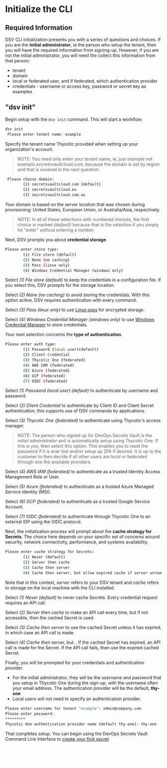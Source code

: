 ﻿[title]: # (Initialize the CLI)
[tags]: # (DevOps Secrets Vault,DSV,)
[priority]: # (2300)

# Initialize the CLI

## Required Information

DSV CLI initialization presents you with a series of questions and choices. If you are the **initial administrator**, ie the person who setup the tenant, then you will have the required information from signing-up.  However, if you are not the initial administrator, you will need the collect this information from that person:
* tenant
* domain
* local or federated user, and if federated, which authentication provider
* credentials - username or access key, password or secret key as examples

## "dsv init"

Begin setup with the `dsv init` command.  This will start a workflow:



```BASH
dsv init
 Please enter tenant name: example
```

Specify the tenant name Thycotic provided when setting up your organization's account.

>NOTE: You need only enter your tenant name, ie, just *example* not *example.secretsvaultcloud.com*, because the domain is set by region and that is covered in the next question:

```BASH
 Please choose domain:
        (1) secretsvaultcloud.com (default)
        (2) secretsvaultcloud.eu
        (3) secretsvaultcloud.com.au
```

Your domain is based on the server location that was chosen during provisioning: United States, European Union, or Australia/Asia, respectively.

>NOTE: In all of these selections with numbered choices, the first choice is marked *(default)* because that is the selection if you simply hit "enter" without entering a number.

Next, DSV prompts you about **credential storage**.

```BASH
Please enter store type:
        (1) File store (default)
        (2) None (no caching)
        (3) Pass (linux only)
        (4) Windows Credential Manager (windows only)
```

Select *(1) File store (default)* to keep the credentials in a configuration file. If you select this, DSV prompts for the storage location.

Select *(2) None (no caching)* to avoid storing the credentials. With this option active, DSV requires authentication with every command.

Select *(3) Pass (linux only)* to use [Linux pass](https://www.passwordstore.org/) for encrypted storage.

Select *(4) Windows Credential Manager (windows only)* to use [Windows Credential Manager](https://support.microsoft.com/en-us/help/4026814/windows-accessing-credential-manager) to store credentials.

Your next selection concerns the **type of authentication**.

```BASH
Please enter auth type:
        (1) Password (local user)(default)
        (2) Client Credential
        (3) Thycotic One (federated)
        (4) AWS IAM (federated)
        (5) Azure (federated)
        (6) GCP (federated)
        (7) OIDC (federated)
```

Select *(1) Password (local user) (default)* to authenticate by username and password.

Select *(2) Client Credential* to authenticate by Client ID and Client Secret authentication; this supports use of DSV commands by applications.

Select *(3) Thycotic One (federated)* to authenticate using Thycotic's access manager.

>NOTE: The person who signed up for DevOps Secrets Vault is the *initial administrator* and is automatically setup using Thycotic One. If this is you, then select this option.  This enables you to reset the password if it is ever lost and/or setup up 2FA if desired. It is up to the customer to then decide if all other users are local or federated through one the available providers.

Select *(4) AWS IAM (federated)* to authenticate as a trusted Identity Access Management Role or User.

Select *(5) Azure (federated)* to authenticate as a trusted Azure Managed Service Identity (MSI).

Select *(6) GCP (federated)* to authenticate as a trusted Google Service Account.

Select *(7) OIDC (federated)* to authenticate through Thycotic One to an external IDP using the OIDC protocol.

Next, the initialization process will prompt about the **cache strategy for Secrets**. The choice here depends on your specific set of concerns around security, network connectivity, performance, and systems availability.

```BASH
Please enter cache strategy for Secrets:
        (1) Never (default)
        (2) Server then cache
        (3) Cache then server
        (4) Cache then server, but allow expired cache if server unreachable
```

Note that in this context, *server* refers to your DSV tenant and *cache* refers to storage on the local machine with the CLI installed.

Select *(1) Never (default)* to never cache Secrets. Every credential request requires an API call.

Select *(2) Server then cache* to make an API call every time, but if not accessible, then the cached Secret is used.

Select *(3) Cache then server* to use the cached Secret unless it has expired, in which case an API call is made.

Select *(4) Cache then server, but...* If the cached Secret has expired, an API call is made for the Secret.  If the API call fails, then use the expired cached Secret.

Finally, you will be prompted for your credentials and authentication provider.  
* For the initial administrator, they will be the username and password that you setup in Thycotic One during the sign-up, with the username often your email address.  The authentication provider will be the default, **thy-one**
* Local users will not need to specify an authentication provider.

```BASH
Please enter username for tenant "example": admin@company.com
Please enter password:
*********
Thycotic One authentication provider name (default thy-one): thy-one
```

That completes setup. You can begin using the DevOps Secrets Vault Command Line Interface to [create your first secret](../secrets/index.md)

![](./images/spacer.png)

![](./images/spacer.png)


  

